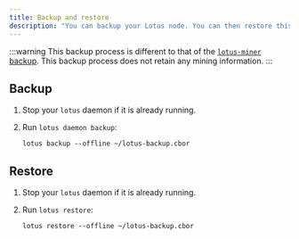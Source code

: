 ```yaml
---
title: Backup and restore
description: "You can backup your Lotus node. You can then restore this backup if something goes wrong, or you simply wish to move your Lotus node from one computer to another."
---
```


:::warning
This backup process is different to that of the [`lotus-miner` backup](../../mine/lotus/backup-and-restore.md). This backup process does not retain any mining information.
:::

## Backup

1. Stop your `lotus` daemon if it is already running.
1. Run `lotus daemon backup`:
    
    ```shell
    lotus backup --offline ~/lotus-backup.cbor
    ```

## Restore

1. Stop your `lotus` daemon if it is already running.
1. Run `lotus restore`:

    ```shell
    lotus restore --offline ~/lotus-backup.cbor
    ```


